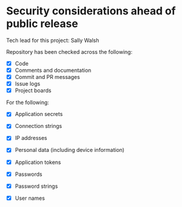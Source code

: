 # Security considerations ahead of public release

Tech lead for this project: Sally Walsh

Repository has been checked across the following:
  
- [X] Code
- [X] Comments and documentation
- [X] Commit and PR messages
- [X] Issue logs
- [X] Project boards

For the following:
  
- [X] Application secrets 
- [X] Connection strings
- [X] IP addresses 
- [X] Personal data (including device information) 
- [X] Application tokens 
- [X] Passwords 
- [X] Password strings 
- [X] User names 


